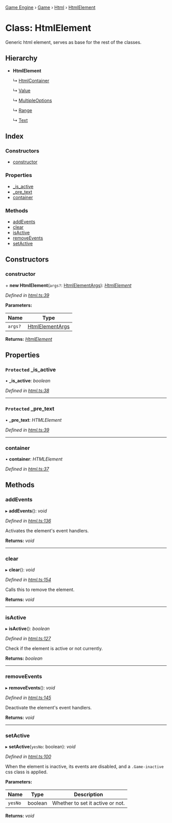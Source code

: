 [Game Engine](../README.md) › [Game](../modules/game.md) › [Html](../modules/game.html.md) › [HtmlElement](game.html.htmlelement.md)

# Class: HtmlElement

Generic html element, serves as base for the rest of the classes.

## Hierarchy

* **HtmlElement**

  ↳ [HtmlContainer](game.html.htmlcontainer.md)

  ↳ [Value](game.html.value.md)

  ↳ [MultipleOptions](game.html.multipleoptions.md)

  ↳ [Range](game.html.range.md)

  ↳ [Text](game.html.text.md)

## Index

### Constructors

* [constructor](game.html.htmlelement.md#constructor)

### Properties

* [_is_active](game.html.htmlelement.md#protected-_is_active)
* [_pre_text](game.html.htmlelement.md#protected-_pre_text)
* [container](game.html.htmlelement.md#container)

### Methods

* [addEvents](game.html.htmlelement.md#addevents)
* [clear](game.html.htmlelement.md#clear)
* [isActive](game.html.htmlelement.md#isactive)
* [removeEvents](game.html.htmlelement.md#removeevents)
* [setActive](game.html.htmlelement.md#setactive)

## Constructors

###  constructor

\+ **new HtmlElement**(`args?`: [HtmlElementArgs](../interfaces/game.html.htmlelementargs.md)): *[HtmlElement](game.html.htmlelement.md)*

*Defined in [html.ts:39](https://github.com/noobiept/game_engine/blob/625c324/source/html.ts#L39)*

**Parameters:**

Name | Type |
------ | ------ |
`args?` | [HtmlElementArgs](../interfaces/game.html.htmlelementargs.md) |

**Returns:** *[HtmlElement](game.html.htmlelement.md)*

## Properties

### `Protected` _is_active

• **_is_active**: *boolean*

*Defined in [html.ts:38](https://github.com/noobiept/game_engine/blob/625c324/source/html.ts#L38)*

___

### `Protected` _pre_text

• **_pre_text**: *HTMLElement*

*Defined in [html.ts:39](https://github.com/noobiept/game_engine/blob/625c324/source/html.ts#L39)*

___

###  container

• **container**: *HTMLElement*

*Defined in [html.ts:37](https://github.com/noobiept/game_engine/blob/625c324/source/html.ts#L37)*

## Methods

###  addEvents

▸ **addEvents**(): *void*

*Defined in [html.ts:136](https://github.com/noobiept/game_engine/blob/625c324/source/html.ts#L136)*

Activates the element's event handlers.

**Returns:** *void*

___

###  clear

▸ **clear**(): *void*

*Defined in [html.ts:154](https://github.com/noobiept/game_engine/blob/625c324/source/html.ts#L154)*

Calls this to remove the element.

**Returns:** *void*

___

###  isActive

▸ **isActive**(): *boolean*

*Defined in [html.ts:127](https://github.com/noobiept/game_engine/blob/625c324/source/html.ts#L127)*

Check if the element is active or not currently.

**Returns:** *boolean*

___

###  removeEvents

▸ **removeEvents**(): *void*

*Defined in [html.ts:145](https://github.com/noobiept/game_engine/blob/625c324/source/html.ts#L145)*

Deactivate the element's event handlers.

**Returns:** *void*

___

###  setActive

▸ **setActive**(`yesNo`: boolean): *void*

*Defined in [html.ts:100](https://github.com/noobiept/game_engine/blob/625c324/source/html.ts#L100)*

When the element is inactive, its events are disabled, and a `.Game-inactive` css class is applied.

**Parameters:**

Name | Type | Description |
------ | ------ | ------ |
`yesNo` | boolean | Whether to set it active or not.  |

**Returns:** *void*
